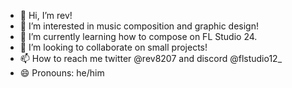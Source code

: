 - 👋 Hi, I’m rev!
- 👀 I’m interested in music composition and graphic design!
- 🌱 I’m currently learning how to compose on FL Studio 24.
- 💞️ I’m looking to collaborate on small projects!
- 📫 How to reach me twitter @rev8207 and discord @flstudio12_
- 😄 Pronouns: he/him
